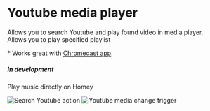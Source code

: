 # Youtube media player

Allows you to search Youtube and play found video in media player.  
Allows you to play specified playlist

\* Works great with [Chromecast app][chromecast-app].

##### In development
Play music directly on Homey

![Search Youtube action][action-search-image] ![Youtube media change trigger][trigger-change-image]

[chromecast-app]: https://apps.athom.com/app/com.google.chromecast
[action-search-image]: https://cloud.githubusercontent.com/assets/10425/13227043/e2c734b2-d994-11e5-9bdc-fb882b87fdec.png
[trigger-change-image]: https://cloud.githubusercontent.com/assets/10425/13227089/228d3eca-d995-11e5-9f90-c4000a243581.png
